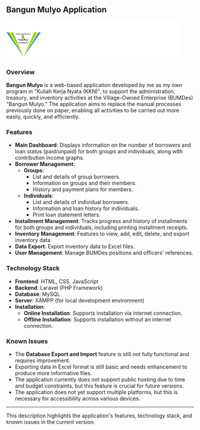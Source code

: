 ## Bangun Mulyo Application
![bangun-mulyo-logo](https://raw.githubusercontent.com/bytadit/bangunmulyo/main/public/bm-old-long.png) 

### Overview
**Bangun Mulyo** is a web-based application developed by me as my own program in "Kuliah Kerja Nyata (KKN)", to support the administration, treasury, and inventory activities at the Village-Owned Enterprise (BUMDes) "Bangun Mulyo." The application aims to replace the manual processes previously done on paper, enabling all activities to be carried out more easily, quickly, and efficiently.

### Features
- **Main Dashboard**: Displays information on the number of borrowers and loan status (paid/unpaid) for both groups and individuals, along with contribution income graphs.
- **Borrower Management**:
  - **Groups**:
    - List and details of group borrowers.
    - Information on groups and their members.
    - History and payment plans for members.
  - **Individuals**:
    - List and details of individual borrowers.
    - Information and loan history for individuals.
    - Print loan statement letters.
- **Installment Management**: Tracks progress and history of installments for both groups and individuals, including printing installment receipts.
- **Inventory Management**: Features to view, add, edit, delete, and export inventory data.
- **Data Export**: Export inventory data to Excel files.
- **User Management**: Manage BUMDes positions and officers' references.

### Technology Stack
- **Frontend**: HTML, CSS, JavaScript
- **Backend**: Laravel (PHP Framework)
- **Database**: MySQL
- **Server**: XAMPP (for local development environment)
- **Installation**:
  - **Online Installation**: Supports installation via internet connection.
  - **Offline Installation**: Supports installation without an internet connection.

### Known Issues
- The **Database Export and Import** feature is still not fully functional and requires improvement.
- Exporting data in Excel format is still basic and needs enhancement to produce more informative files.
- The application currently does not support public hosting due to time and budget constraints, but this feature is crucial for future versions.
- The application does not yet support multiple platforms, but this is necessary for accessibility across various devices.

---

This description highlights the application's features, technology stack, and known issues in the current version.

